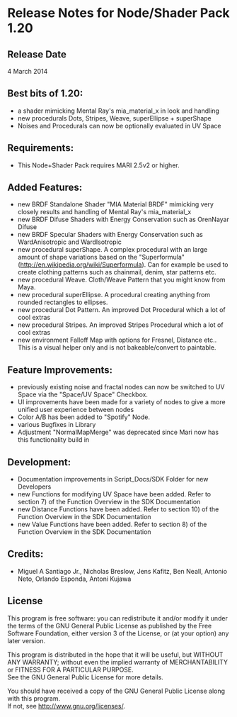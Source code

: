 Release Notes for Node/Shader Pack 1.20
=====================================================================================

Release Date
-----------
4 March 2014


Best bits of 1.20:
-----------
- a shader mimicking Mental Ray's mia_material_x in look and handling
- new procedurals Dots, Stripes, Weave, superEllipse + superShape
- Noises and Procedurals can now be optionally evaluated in UV Space


Requirements:
-----------
- This Node+Shader Pack requires MARI 2.5v2 or higher.


Added Features:
-----------
- new BRDF Standalone Shader "MIA Material BRDF" mimicking very closely results and handling of Mental Ray's mia_material_x
- new BRDF Difuse Shaders with Energy Conservation such as OrenNayar Difuse
- new BRDF Specular Shaders with Energy Conservation such as WardAnisotropic and WardIsotropic
- new procedural superShape. A complex procedural with an large amount of shape variations based on the "Superformula"
  (http://en.wikipedia.org/wiki/Superformula). Can for example be used to create clothing patterns such as chainmail, denim, star patterns etc.
- new procedural Weave. Cloth/Weave Pattern that you might know from Maya.
- new procedural superEllipse. A procedural creating anything from rounded rectangles to ellipses.
- new procedural Dot Pattern. An improved Dot Procedural which a lot of cool extras
- new procedural Stripes. An improved Stripes Procedural which a lot of cool extras
- new environment Falloff Map with options for Fresnel, Distance etc.. This is a visual helper only and is not bakeable/convert to paintable.

Feature Improvements:
-----------
- previously existing noise and fractal nodes can now be switched to UV Space via the "Space/UV Space" Checkbox. 
- UI improvements have been made for a variety of nodes to give a more unified user experience between nodes
- Color A/B has been added to "Spotify" Node.
- various Bugfixes in Library
- Adjustment "NormalMapMerge" was deprecated since Mari now has this functionality build in


Development:
-----------
- Documentation improvements in Script_Docs/SDK Folder for new Developers
- new Functions for modifying UV Space have been added. Refer to section 7) of the Function Overview in the SDK Documentation
- new Distance Functions have been added. Refer to section 10)  of the Function Overview in the SDK Documentation
- new Value Functions have been added. Refer to section 8)  of the Function Overview in the SDK Documentation



Credits:
-----------

- Miguel A Santiago Jr., Nicholas Breslow, Jens Kafitz, Ben Neall, Antonio Neto, Orlando Esponda, Antoni Kujawa



License
-----------------

This program is free software: you can redistribute it and/or modify it under the terms 
of the GNU General Public License as published by the Free Software Foundation, either 
version 3 of the License, or (at your option) any later version.                    
                                      
This program is distributed in the hope that it will be useful, but WITHOUT ANY WARRANTY; 
without even the implied warranty of MERCHANTABILITY or FITNESS FOR A PARTICULAR PURPOSE.  
See the GNU General Public License for more details.                
                                      
You should have received a copy of the GNU General Public License along with this program.  
If not, see <http://www.gnu.org/licenses/>.
 
        